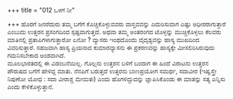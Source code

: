 +++
title = "012 ಒಳಗೆ ನೀ"

+++
ಹೊರಗೆ ಜನರೆದುರು ತಮ್ಮ ಬಗೆಗೆ ಕೊಚ್ಚಿಕೊಳ್ಳುವವರು ವಾಸ್ತವವನ್ನು ಎದುರಿಸುವಾಗ ಎಷ್ಟು ಅಧೀರರಾಗುತ್ತಾರೆ ಎಂಬುದು ಉತ್ತರನ ಪ್ರಸಂಗದಿಂದ ಸ್ಪಷ್ಟವಾಗುತ್ತದೆ. ಅಥವಾ ತಮ್ಮ ಅಂತರಂಗದ ಟೊಳ್ಳನ್ನು ಮುಚ್ಚಿಕೊಳ್ಳಲು ಕೆಲವರು ಮಾತಿನಲ್ಲಿ ಪ್ರತಾಪಿಗಳಾಗುತ್ತಾರೋ ಏನೋ ? ವ್ಯಾಸರು ಇಂಥದೊಂದು ವೈದೃಶ್ಯವನ್ನು ಹಾಸ್ಯ ಮುಖದಿಂದ ವಿವರಿಸುತ್ತಾರೆ. ಸಹಜವಾಗಿ ಹಾಸ್ಯ ಪ್ರಿಯನಾದ ಕುಮಾರವ್ಯಾಸನು ಈ ಪ್ರಕರಣವನ್ನು ಹಾಸ್ಯಕ್ಕೇ ಮೀಸಲಿರಿಸಿರುವುದು ಗಮನಿಸಬೇಕಾದ ಅಂಶವಾಗಿದೆ.   
ಮೂಲಭಾರತದಲ್ಲಿ ಈ ವಿಡಂಬನೆಯಿಲ್ಲ. ಗೊಲ್ಲನು ಉತ್ತರನ ಬಳಿಗೆ ಬಂದಾಗ ಈ ಹಿಂದೆ ವಿರಾಟನು ಉತ್ತರನ ಪೌರುಷದ ಬಗೆಗೆ  ಹೇಳಿದ್ದ ಮಾತು. ನೆನಪಿಗೆ ಬರುತ್ತದೆ ಉತ್ತರನು ಬಾಣಪ್ರಯೋಗ ಸಮರ್ಥ, ಸದಾವೀರ (ಇಷ್ವಸ್ತ್ರೇ ನಿಪುಣೋ ಯೋಧ : ಸದಾ ವೀರಾಶ್ಚ ಮೇಮತಃ) ಎಂದು ಹೊಗಳಿದ್ದುದನ್ನು ಜ್ಞಾಪಿಸಿಕೊಂಡು ಈ ಮಾತನ್ನು ಸತ್ಯ ಎನ್ನಿಸು ಎಂದು ಕೇಳಿಕೊಳ್ಳುತ್ತಾನೆ.